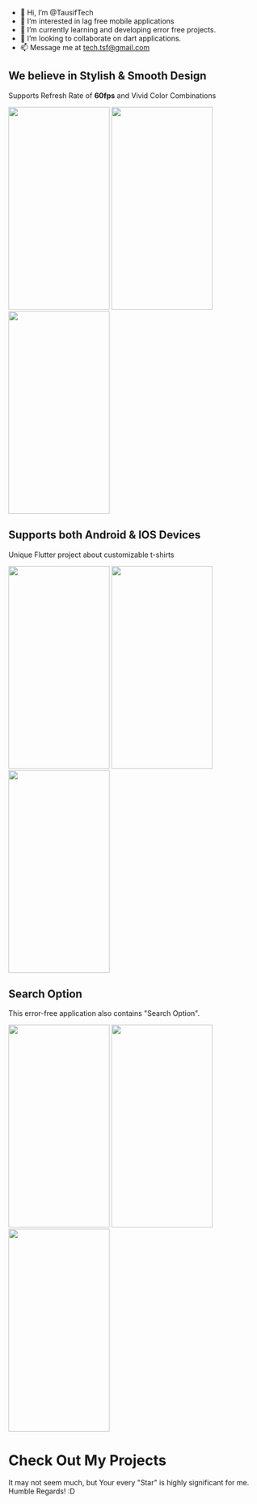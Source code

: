 - 👋 Hi, I’m @TausifTech
- 👀 I’m interested in lag free mobile applications
- 🌱 I’m currently learning and developing error free projects.
- 💞️ I’m looking to collaborate on dart applications.
- 📫 Message me at tech.tsf@gmail.com

## We believe in Stylish & Smooth Design

Supports Refresh Rate of <b>60fps</b> and Vivid Color Combinations

<p float="center">
  <img src="https://user-images.githubusercontent.com/71214537/157216810-9318369f-1303-4a07-8a24-a80f391124f2.jpg" width="200" height="400" />
  <img src="https://user-images.githubusercontent.com/71214537/157216888-baaf9938-265b-4916-ae6e-689386a9ab79.jpg" width="200" height="400" />
  <img src="https://user-images.githubusercontent.com/71214537/157217979-175d3ec7-22c0-4c9d-a116-4bc0f4ef2290.jpg" width="200" height="400" />
</p>

## Supports both Android & IOS Devices

Unique Flutter project about customizable t-shirts

<p float="right">
  <img src="https://user-images.githubusercontent.com/71214537/157206563-356db8f2-aea1-4a3e-8c71-15f8277deeef.jpg" width="200" height="400" />
  <img src="https://user-images.githubusercontent.com/71214537/157213892-7ef23a68-7d93-4609-9bc2-d8468010ba2d.jpg" width="200" height="400" />
  <img src="https://user-images.githubusercontent.com/71214537/157216602-42f6a22c-cf20-413e-8206-cf430f159aee.jpg" width="200" height="400" />
</p>

## Search Option

This error-free application also contains "Search Option".

<p float="left">
  <img src="https://user-images.githubusercontent.com/71214537/157215403-8dfa2807-d05f-4899-8ea2-49c1880cbb62.jpg" width="200" height="400" />
  <img src="https://user-images.githubusercontent.com/71214537/157215579-c966ce7a-a4b6-431e-b0a0-e5de49706422.jpg" width="200" height="400" /> 
  <img src="https://user-images.githubusercontent.com/71214537/157215665-381182db-d4e6-4370-acd0-ce46af4711f2.jpg" width="200" height="400" />
</p>

# Check Out My Projects

It may not seem much, but Your every "Star" is highly significant for me. Humble Regards! :D

